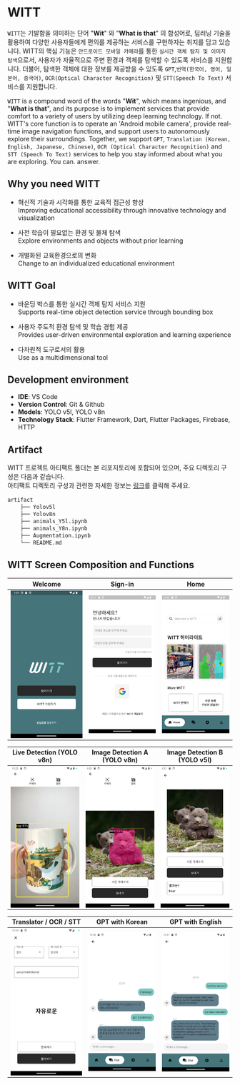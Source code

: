# WITT

`WITT`는 기발함을 의미하는 단어 "**Wit**" 와 "**What is that**" 의 합성어로, 딥러닝 기술을 활용하여 다양한 사용자들에게 편의를 제공하는 서비스를 구현하자는 취지를 담고 있습니다. WITT의 핵심 기능은 `안드로이드 모바일 카메라`를 통한 `실시간 객체 탐지 및 이미지 탐색`으로서, 사용자가 자율적으로 주변 환경과 객체를 탐색할 수 있도록 서비스를 지원합니다. 더불어, 탐색한 객체에 대한 정보를 제공받을 수 있도록 `GPT`,`번역(한국어, 영어, 일본어, 중국어)`, `OCR(Optical Character Recognition)` 및 `STT(Speech To Text)` 서비스를 지원합니다.  

`WITT` is a compound word of the words "**Wit**", which means ingenious, and "**What is that**", and its purpose is to implement services that provide comfort to a variety of users by utilizing deep learning technology. If not. WITT's core function is to operate an 'Android mobile camera', provide real-time image navigation functions, and support users to autonomously explore their surroundings. Together, we support `GPT`, `Translation (Korean, English, Japanese, Chinese)`, `OCR (Optical Character Recognition)` and `STT (Speech To Text)` services to help you stay informed about what you are exploring. You can. answer.  

## Why you need WITT

* 혁신적 기술과 시각화를 통한 교육적 접근성 향상  
Improving educational accessibility through innovative technology and visualization  

* 사전 학습이 필요없는 환경 및 물체 탐색  
Explore environments and objects without prior learning  

* 개별화된 교육환경으로의 변화  
Change to an individualized educational environment  

## WITT Goal

* 바운딩 박스를 통한 실시간 객체 탐지 서비스 지원  
Supports real-time object detection service through bounding box  

* 사용자 주도적 환경 탐색 및 학습 경험 제공  
Provides user-driven environmental exploration and learning experience  

* 다차원적 도구로서의 활용  
Use as a multidimensional tool  

## Development environment

* **IDE**: VS Code  
* **Version Control**: Git & Github  
* **Models**: YOLO v5l, YOLO v8n  
* **Technology Stack**: Flutter Framework, Dart, Flutter Packages, Firebase, HTTP  

## Artifact

WITT 프로젝트 아티팩트 폴더는 본 리포지토리에 포함되어 있으며, 주요 디렉토리 구성은 다음과 같습니다.  
아티팩트 디렉토리 구성과 관련한 자세한 정보는 [링크](https://github.com/CAVASOL/witt/tree/main/artifact)를 클릭해 주세요.  

```
artifact
    ├── Yolov5l
    ├── Yolov8n
    ├── animals_Y5l.ipynb
    ├── animals_Y8n.ipynb
    ├── Augmentation.ipynb
    └── README.md
```

## WITT Screen Composition and Functions

| **Welcome** |  **Sign-in**  |  **Home** |
| :---:|:---:|:---:|
| <img align="center" alt="WITT Application welcome screen image" src="./pics/welcome.png" width="240px" /> | <img align="center" alt="WITT Application sign-in screen image" src="./pics/signin.png" width="240px" /> |<img align="center" alt="WITT Application home screen image" src="./pics/home.png" width="240px" /> |

| **Live Detection** (YOLO v8n) | **Image Detection A** (YOLO v8n) | **Image Detection B** (YOLO v5l)  |
| :---:|:---:|:---:|
| <img align="center" alt="WITT Application object detection with camera screen image" src="./pics/camera1.png" width="240px" /> | <img align="center" alt="WITT Application object detection with gallery screen image" src="./pics/gallery.png" width="240px" /> |<img align="center" alt="WITT Application object detection results as label screen image" src="./pics/gallery_image.png" width="240px" /> |

| **Translator / OCR / STT** | **GPT with Korean** | **GPT with English**  |
| :---:|:---:|:---:|
| <img align="center" alt="WITT Application translator, ocr, stt service screen image" src="./pics/ocr_stt_translate.png" width="240px" /> | <img align="center" alt="WITT Application gpt with Korean screen image" src="./pics/gpt_kor.png" width="240px" /> |<img align="center" alt="WITT Application gpt with English screen image" src="./pics/gpt_en.png" width="240px" /> |

